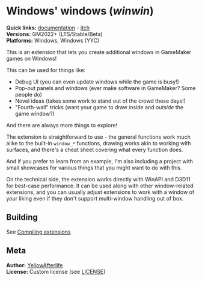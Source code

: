 # Windows' windows (_winwin_)

**Quick links:** [documentation](https://yal.cc/docs/gm/winwin/) - [itch](https://yellowafterlife.itch.io/gamemaker-winwin)  
**Versions:** GM2022+ (LTS/Stable/Beta)  
**Platforms:** Windows, Windows (YYC)

This is an extension that lets you create additional windows in GameMaker games on Windows!

This can be used for things like:

- Debug UI (you can even update windows while the game is busy!)
- Pop-out panels and windows (ever make software in GameMaker? Some people do)
- Novel ideas (takes some work to stand out of the crowd these days!)
- "Fourth-wall" tricks (want your game to draw inside and _outside_ the game window?)

And there are always more things to explore!

The extension is straightforward to use - the general functions work much alike to the built-in `window_*` functions, drawing works akin to working with surfaces, and there's a cheat sheet covering what every function does.

And if you prefer to learn from an example, I'm also including a project with small showcases for various things that you might want to do with this.

On the technical side, the extension works directly with WinAPI and D3D11 for best-case performance.
It can be used along with other window-related extensions, and you can usually adjust extensions
to work with a window of your liking even if they don't support multi-window handling out of box.


## Building

See [Compiling extensions](https://yal.cc/gamemaker-windows-extensions-faq/#Compiling-extensions)

## Meta

**Author:** [YellowAfterlife](https://github.com/YellowAfterlife)  
**License:** Custom license (see [LICENSE](LICENSE))